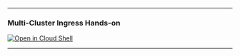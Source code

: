 
---

### Multi-Cluster Ingress Hands-on
[![Open in Cloud Shell](http://gstatic.com/cloudssh/images/open-btn.svg)](https://console.cloud.google.com/cloudshell/editor?cloudshell_git_repo=https://github.com/yusukeoshiro/gke-hands-on.git&cloudshell_open_in_editor=multi-cluster-ingress.md&cloudshell_tutorial=multi-cluster-ingress.md)

---
